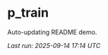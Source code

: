 # p_train

Auto-updating README demo.

<!--START_SECTION:status-->
_Last run: 2025-09-14 17:14 UTC_
<!--END_SECTION:status-->





































































































































































































































































































































































































































































































































































































